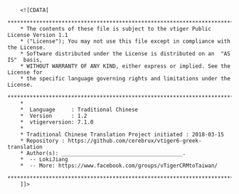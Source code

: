 		<![CDATA[
		********************************************************************************
		* The contents of these file is subject to the vtiger Public License Version 1.1
		* ("License"); You may not use this file except in compliance with the License.
		* Software distributed under the License is distributed on an  "AS IS"  basis,
		* WITHOUT WARRANTY OF ANY KIND, either express or implied. See the License for
		* the specific language governing rights and limitations under the License.
		********************************************************************************
		*  
		*  Language     : Traditional Chinese
		*  Version      : 1.2
		*  vtigerversion: 7.1.0
		* 
		* Traditional Chinese Translation Project initiated : 2018-03-15
		* Repository : https://github.com/cerebrux/vtiger6-greek-translation
		* Author(s): ______________________________________.
		*  -- LokiJiang 
		*  -- More: https://www.facebook.com/groups/vTigerCRMtoTaiwan/
		*********************************************************************************
		]]>
